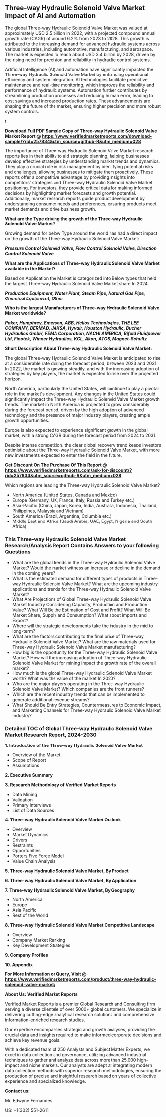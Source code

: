 <h2>Three-way Hydraulic Solenoid Valve Market Impact of AI and Automation</h2><p>The global Three-way Hydraulic Solenoid Valve Market was valued at approximately USD 2.5 billion in 2022, with a projected compound annual growth rate (CAGR) of around 6.2% from 2023 to 2028. This growth is attributed to the increasing demand for advanced hydraulic systems across various industries, including automotive, manufacturing, and aerospace. The market is expected to reach about USD 3.4 billion by 2028, driven by the rising need for precision and reliability in hydraulic control systems.</p><p>Artificial Intelligence (AI) and automation have significantly impacted the Three-way Hydraulic Solenoid Valve Market by enhancing operational efficiency and system integration. AI technologies facilitate predictive maintenance and real-time monitoring, which improves the reliability and performance of hydraulic systems. Automation further contributes by streamlining production processes and reducing human error, leading to cost savings and increased production rates. These advancements are shaping the future of the market, ensuring higher precision and more robust system controls.</p>t</p><p id="" class=""><strong>Download Full PDF Sample Copy of Three-way Hydraulic Solenoid Valve Market Report @ <a href="https://www.verifiedmarketreports.com/download-sample/?rid=257834&utm_source=github-R&utm_medium=028" target="_blank">https://www.verifiedmarketreports.com/download-sample/?rid=257834&utm_source=github-R&utm_medium=028</a></strong></p><p>The importance of&nbsp;Three-way Hydraulic Solenoid Valve Market research reports lies in their ability to aid strategic planning, helping businesses develop effective strategies by understanding market trends and dynamics. They play a crucial role in risk management by identifying potential risks and challenges, allowing businesses to mitigate them proactively. These reports offer a competitive advantage by providing insights into competitors' strategies and Three-way Hydraulic Solenoid Valve Market positioning. For investors, they provide critical data for making informed decisions by highlighting market forecasts and growth potential. Additionally, market research reports guide product development by understanding consumer needs and preferences, ensuring products meet market demands and drive business growth.</p><p><strong>What are the&nbsp;Type driving the growth of the Three-way Hydraulic Solenoid Valve Market?</strong></p><p id="" class="">Growing demand for below Type around the world has had a direct impact on the growth of the Three-way Hydraulic Solenoid Valve Market:</p><em><strong>Pressure Control Solenoid Valve, Flow Control Solenoid Valve, Direction Control Solenoid Valve</strong></em></p><strong>What are the&nbsp;Applications&nbsp;of Three-way Hydraulic Solenoid Valve Market available in the Market?</strong></p><p id="" class="">Based on Application the Market is categorized into Below types that held the largest Three-way Hydraulic Solenoid Valve Market share In 2024.</p><em><strong>Production Equipment, Water Plant, Steam Pipe, Natural Gas Pipe, Chemical Equipment, Other</strong></em></p><strong>Who is the largest Manufacturers of Three-way Hydraulic Solenoid Valve Market worldwide?</strong></p><p><em><strong>Paker, Humphrey, Emerson, ABB, Helios Technologies, THE LEE COMPANY, BERMAD, JAKSA, Hyvair, Houston Hydraulic, Bucher Hydraulics GmbH, FEMA Corporation, NACHI AMERICA, Bifold Fluidpower Ltd, Finotek, Winner Hydraulics, KCL, Akon, ATOS, Magnet-Schultz</strong></em></p><p id="" class=""><strong>Short Description About Three-way Hydraulic Solenoid Valve Market:</strong></p><p>The global Three-way Hydraulic Solenoid Valve Market is anticipated to rise at a considerable rate during the forecast period, between 2023 and 2031. In 2022, the market is growing steadily, and with the increasing adoption of strategies by key players, the market is expected to rise over the projected horizon.</p><p>North America, particularly the United States, will continue to play a pivotal role in the market's development. Any changes in the United States could significantly impact the Three-way Hydraulic Solenoid Valve Market growth trends. The market in North America is projected to grow considerably during the forecast period, driven by the high adoption of advanced technology and the presence of major industry players, creating ample growth opportunities.</p><p>Europe is also expected to experience significant growth in the global market, with a strong CAGR during the forecast period from 2024 to 2031.</p><p>Despite intense competition, the clear global recovery trend keeps investors optimistic about the Three-way Hydraulic Solenoid Valve Market, with more new investments expected to enter the field in the future.</p><p id="" class=""><strong>Get Discount On The Purchase Of This Report @ <a href="https://www.verifiedmarketreports.com/ask-for-discount/?rid=257834&utm_source=github-R&utm_medium=028" target="_blank">https://www.verifiedmarketreports.com/ask-for-discount/?rid=257834&utm_source=github-R&utm_medium=028</a></strong></p>Which regions are leading the Three-way Hydraulic Solenoid Valve Market?</p><ul><li>North America (United States, Canada and Mexico)</li><li>Europe (Germany, UK, France, Italy, Russia and Turkey etc.)</li><li>Asia-Pacific (China, Japan, Korea, India, Australia, Indonesia, Thailand, Philippines, Malaysia and Vietnam)</li><li>South America (Brazil, Argentina, Columbia etc.)</li><li>Middle East and Africa (Saudi Arabia, UAE, Egypt, Nigeria and South Africa)</li></ul><h3 id="" class="">This Three-way Hydraulic Solenoid Valve Market Research/Analysis Report Contains Answers to your following Questions</h3><ul><li>What are the global trends in the Three-way Hydraulic Solenoid Valve Market? Would the market witness an increase or decline in the demand in the coming years?</li><li>What is the estimated demand for different types of products in Three-way Hydraulic Solenoid Valve Market? What are the upcoming industry applications and trends for the Three-way Hydraulic Solenoid Valve Market?</li><li>What Are Projections of Global Three-way Hydraulic Solenoid Valve Market Industry Considering Capacity, Production and Production Value? What Will Be the Estimation of Cost and Profit? What Will Be Market Share, Supply and Consumption? What about imports and Export?</li><li>Where will the strategic developments take the industry in the mid to long-term?</li><li>What are the factors contributing to the final price of Three-way Hydraulic Solenoid Valve Market? What are the raw materials used for Three-way Hydraulic Solenoid Valve Market manufacturing?</li><li>How big is the opportunity for the Three-way Hydraulic Solenoid Valve Market? How will the increasing adoption of Three-way Hydraulic Solenoid Valve Market for mining impact the growth rate of the overall market?</li><li>How much is the global Three-way Hydraulic Solenoid Valve Market worth? What was the value of the market In 2020?</li><li>Who are the major players operating in the Three-way Hydraulic Solenoid Valve Market? Which companies are the front runners?</li><li>Which are the recent industry trends that can be implemented to generate additional revenue streams?</li><li>What Should Be Entry Strategies, Countermeasures to Economic Impact, and Marketing Channels for Three-way Hydraulic Solenoid Valve Market Industry?</li></ul><h3 id="" class="">Detailed TOC of Global Three-way Hydraulic Solenoid Valve Market Research Report, 2024-2030</h3><p id="" class=""><strong>1. Introduction of the Three-way Hydraulic Solenoid Valve Market</strong></p><ul><li>Overview of the Market</li><li>Scope of Report</li><li>Assumptions</li></ul><p id="" class=""><strong>2. Executive Summary</strong></p><p id="" class=""><strong>3. Research Methodology of Verified Market Reports</strong></p><ul><li>Data Mining</li><li>Validation</li><li>Primary Interviews</li><li>List of Data Sources</li></ul><p id="" class=""><strong>4. Three-way Hydraulic Solenoid Valve Market Outlook</strong></p><ul><li>Overview</li><li>Market Dynamics</li><li>Drivers</li><li>Restraints</li><li>Opportunities</li><li>Porters Five Force Model</li><li>Value Chain Analysis</li></ul><p id="" class=""><strong>5. Three-way Hydraulic Solenoid Valve Market, By Product</strong></p><p id="" class=""><strong>6. Three-way Hydraulic Solenoid Valve Market, By Application</strong></p><p id="" class=""><strong>7. Three-way Hydraulic Solenoid Valve Market, By Geography</strong></p><ul><li>North America</li><li>Europe</li><li>Asia Pacific</li><li>Rest of the World</li></ul><p id="" class=""><strong>8. Three-way Hydraulic Solenoid Valve Market Competitive Landscape</strong></p><ul><li>Overview</li><li>Company Market Ranking</li><li>Key Development Strategies</li></ul><p id="" class=""><strong>9. Company Profiles</strong></p><p id="" class=""><strong>10. Appendix</strong></p><p id="" class=""><strong>For More Information or Query, Visit @ <a href="https://www.verifiedmarketreports.com/product/three-way-hydraulic-solenoid-valve-market/" target="_blank">https://www.verifiedmarketreports.com/product/three-way-hydraulic-solenoid-valve-market/</a></strong></p><p id="" class=""><strong>About Us: Verified Market Reports</strong></p><p id="" class="">Verified Market Reports is a premier Global Research and Consulting firm serving a diverse clientele of over 5000+ global customers. We specialize in delivering cutting-edge analytical research solutions and comprehensive information-enriched research studies.</p><p id="" class="">Our expertise encompasses strategic and growth analyses, providing the crucial data and insights required to make informed corporate decisions and achieve key revenue goals.</p><p id="" class="">With a dedicated team of 250 Analysts and Subject Matter Experts, we excel in data collection and governance, utilizing advanced industrial techniques to gather and analyze data across more than 25,000 high-impact and niche markets. Our analysts are adept at integrating modern data collection methods with superior research methodologies, ensuring the production of precise and insightful research based on years of collective experience and specialized knowledge.</p><p id="" class=""><strong>Contact us:</strong></p><p id="" class="">Mr. Edwyne Fernandes</p><p id="" class="">US: +1(302) 551-2611</p>